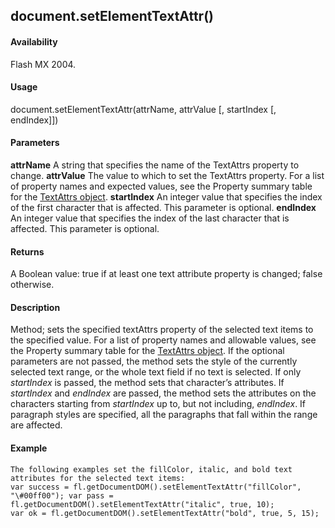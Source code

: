 ## document.setElementTextAttr()

#### Availability

Flash MX 2004.

#### Usage

document.setElementTextAttr(attrName, attrValue \[, startIndex \[, endIndex\]\])

#### Parameters

**attrName** A string that specifies the name of the TextAttrs property to change.
**attrValue** The value to which to set the TextAttrs property. For a list of property names and expected values, see the Property summary table for the [TextAttrs object](#_bookmark1003).
**startIndex** An integer value that specifies the index of the first character that is affected. This parameter is optional.
**endIndex** An integer value that specifies the index of the last character that is affected. This parameter is optional.

#### Returns

A Boolean value: true if at least one text attribute property is changed; false otherwise.

#### Description

Method; sets the specified textAttrs property of the selected text items to the specified value. For a list of property names and allowable values, see the Property summary table for the [TextAttrs object](#_bookmark1003). If the optional parameters are not passed, the method sets the style of the currently selected text range, or the whole text field if no text is selected. If only *startIndex* is passed, the method sets that character’s attributes. If *startIndex* and *endIndex* are passed, the method sets the attributes on the characters starting from *startIndex* up to, but not including, *endIndex*. If paragraph styles are specified, all the paragraphs that fall within the range are affected.

#### Example

```
The following examples set the fillColor, italic, and bold text attributes for the selected text items:
var success = fl.getDocumentDOM().setElementTextAttr("fillColor", "\#00ff00"); var pass = fl.getDocumentDOM().setElementTextAttr("italic", true, 10);
var ok = fl.getDocumentDOM().setElementTextAttr("bold", true, 5, 15);

```